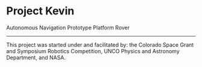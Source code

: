 # Project Kevin
Autonomous Navigation Prototype Platform Rover
<hr>
This project was started under and facilitated by: the Colorado Space Grant and Symposium Robotics Competition, UNCO Physics and Astronomy Department, and NASA.
